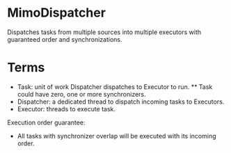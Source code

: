 # MimoDispatcher
Dispatches tasks from multiple sources into multiple executors with guaranteed order and synchronizations.

# Terms
* Task: unit of work Dispatcher dispatches to Executor to run.
** Task could have zero, one or more synchronizers.
* Dispatcher: a dedicated thread to dispatch incoming tasks to Executors.
* Executor: threads to execute task.

Execution order guarantee:
* All tasks with synchronizer overlap will be executed with its incoming order.
